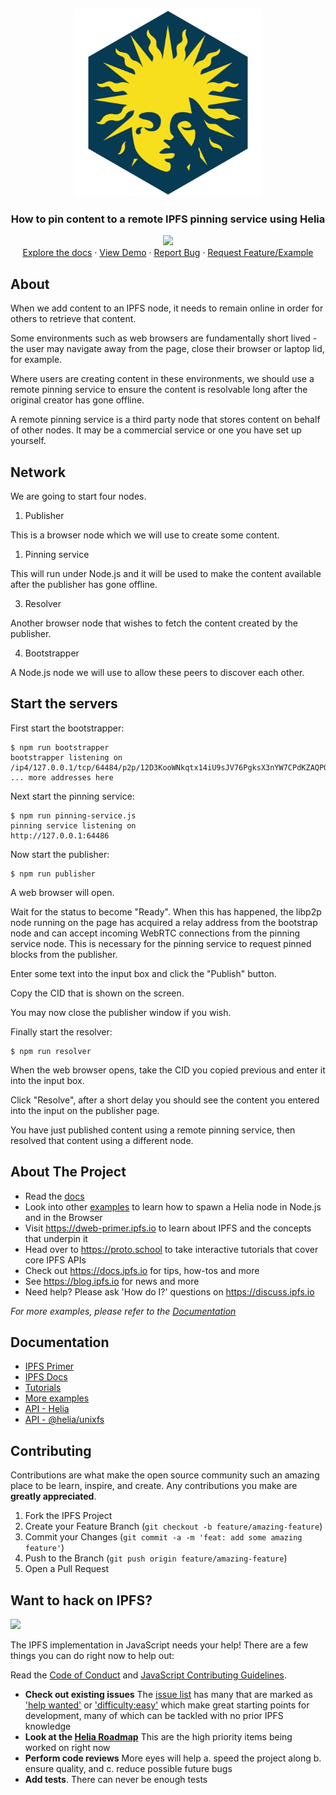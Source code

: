 <p align="center">
  <a href="https://github.com/ipfs/helia" title="Helia">
    <img src="https://raw.githubusercontent.com/ipfs/helia/main/assets/helia.png" alt="Helia logo" width="300" />
  </a>
</p>

<h3 align="center"><b>How to pin content to a remote IPFS pinning service using Helia</b></h3>

<p align="center">
  <img src="https://raw.githubusercontent.com/jlord/forkngo/gh-pages/badges/cobalt.png" width="200">
  <br>
  <a href="https://ipfs.github.io/helia/modules/helia.html">Explore the docs</a>
  ·
  <a href="https://codesandbox.io/p/sandbox/infallible-haibt-e3lcd4">View Demo</a>
  ·
  <a href="https://github.com/ipfs-examples/helia-examples/issues">Report Bug</a>
  ·
  <a href="https://github.com/ipfs-examples/helia-examples/issues">Request Feature/Example</a>
</p>

## About

When we add content to an IPFS node, it needs to remain online in order for
others to retrieve that content.

Some environments such as web browsers are fundamentally short lived - the user
may navigate away from the page, close their browser or laptop lid, for example.

Where users are creating content in these environments, we should use a remote
pinning service to ensure the content is resolvable long after the original
creator has gone offline.

A remote pinning service is a third party node that stores content on behalf of
other nodes. It may be a commercial service or one you have set up yourself.

## Network

We are going to start four nodes.

1. Publisher

This is a browser node which we will use to create some content.

1. Pinning service

This will run under Node.js and it will be used to make the content available
after the publisher has gone offline.

3. Resolver

Another browser node that wishes to fetch the content created by the publisher.

4. Bootstrapper

A Node.js node we will use to allow these peers to discover each other.

## Start the servers

First start the bootstrapper:

```console
$ npm run bootstrapper
bootstrapper listening on
/ip4/127.0.0.1/tcp/64484/p2p/12D3KooWNkqtx14iU9sJV76PgksX3nYW7CPdKZAQPG6ueqzAMgxD
... more addresses here
```

Next start the pinning service:

```console
$ npm run pinning-service.js
pinning service listening on
http://127.0.0.1:64486
```

Now start the publisher:

```console
$ npm run publisher
```

A web browser will open.

Wait for the status to become "Ready". When this has happened, the libp2p node
running on the page has acquired a relay address from the bootstrap node and
can accept incoming WebRTC connections from the pinning service node. This is
necessary for the pinning service to request pinned blocks from the publisher.

Enter some text into the input box and click the "Publish" button.

Copy the CID that is shown on the screen.

You may now close the publisher window if you wish.

Finally start the resolver:

```console
$ npm run resolver
```

When the web browser opens, take the CID you copied previous and enter it into
the input box.

Click "Resolve", after a short delay you should see the content you entered into
the input on the publisher page.

You have just published content using a remote pinning service, then resolved
that content using a different node.

## About The Project

- Read the [docs](https://ipfs.github.io/helia/modules/helia.html)
- Look into other [examples](https://github.com/ipfs-examples/helia-examples) to learn how to spawn a Helia node in Node.js and in the Browser
- Visit https://dweb-primer.ipfs.io to learn about IPFS and the concepts that underpin it
- Head over to https://proto.school to take interactive tutorials that cover core IPFS APIs
- Check out https://docs.ipfs.io for tips, how-tos and more
- See https://blog.ipfs.io for news and more
- Need help? Please ask 'How do I?' questions on https://discuss.ipfs.io

_For more examples, please refer to the [Documentation](#documentation)_

## Documentation

- [IPFS Primer](https://dweb-primer.ipfs.io/)
- [IPFS Docs](https://docs.ipfs.io/)
- [Tutorials](https://proto.school)
- [More examples](https://github.com/ipfs-examples/helia-examples)
- [API - Helia](https://ipfs.github.io/helia/modules/helia.html)
- [API - @helia/unixfs](https://ipfs.github.io/helia-unixfs/modules/helia.html)

## Contributing

Contributions are what make the open source community such an amazing place to be learn, inspire, and create. Any contributions you make are **greatly appreciated**.

1. Fork the IPFS Project
2. Create your Feature Branch (`git checkout -b feature/amazing-feature`)
3. Commit your Changes (`git commit -a -m 'feat: add some amazing feature'`)
4. Push to the Branch (`git push origin feature/amazing-feature`)
5. Open a Pull Request

## Want to hack on IPFS?

[![](https://cdn.rawgit.com/jbenet/contribute-ipfs-gif/master/img/contribute.gif)](https://github.com/ipfs/community/blob/master/CONTRIBUTING.md)

The IPFS implementation in JavaScript needs your help! There are a few things you can do right now to help out:

Read the [Code of Conduct](https://github.com/ipfs/community/blob/master/code-of-conduct.md) and [JavaScript Contributing Guidelines](https://github.com/ipfs/community/blob/master/CONTRIBUTING_JS.md).

- **Check out existing issues** The [issue list](https://github.com/ipfs/helia/issues) has many that are marked as ['help wanted'](https://github.com/ipfs/helia/issues?q=is%3Aissue+is%3Aopen+sort%3Aupdated-desc+label%3A%22help+wanted%22) or ['difficulty:easy'](https://github.com/ipfs/helia/issues?q=is%3Aissue+is%3Aopen+sort%3Aupdated-desc+label%3Adifficulty%3Aeasy) which make great starting points for development, many of which can be tackled with no prior IPFS knowledge
- **Look at the [Helia Roadmap](https://github.com/ipfs/helia/blob/main/ROADMAP.md)** This are the high priority items being worked on right now
- **Perform code reviews** More eyes will help
  a. speed the project along
  b. ensure quality, and
  c. reduce possible future bugs
- **Add tests**. There can never be enough tests

[cid]: https://docs.ipfs.tech/concepts/content-addressing  "Content Identifier"
[Uint8Array]: https://developer.mozilla.org/en-US/docs/Web/JavaScript/Reference/Global_Objects/Uint8Array
[libp2p]: https://libp2p.io
